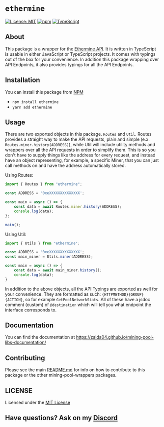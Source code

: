# `ethermine`  

[![License: MIT](https://img.shields.io/badge/License-MIT-yellow.svg)](https://opensource.org/licenses/MIT) [![npm](https://img.shields.io/npm/v/zaida04/ethermine?color=crimson&logo=npm)](https://www.npmjs.com/package/ethermine) [![TypeScript](https://github.com/zaida04/mining-pool-wrappers/actions/workflows/quality.yml/badge.svg)](https://github.com/zaida04/mining-pool-wrappers/actions/workflows/quality.yml)

## About
This package is a wrapper for the [Ethermine API](https://ethermine.org/api/worker). It is written in TypeScript is usable in either JavaScript or TypeScript projects. It comes with typings out of the box for your convenience. In addition this package wrapping over API Endpoints, it also provides typings for all the API Endpoints. 

## Installation
You can install this package from [NPM]()

- `npm install ethermine`  
- `yarn add ethermine`

## Usage
There are two exported objects in this package. `Routes` and `Util`. Routes provides a straight way to make the API requests, plain and simple (e.x. `Routes.miner.history(ADDRESS)`), while Util will include utility methods and wrappers over all the API requests in order to simplify them. This is so you don't have to supply things like the address for every request, and instead have an object representing, for example, a specific Miner, that you can just call methods on and have the address automatically stored.

Using Routes:

```ts
import { Routes } from "ethermine";

const ADDRESS = '0xeXXXXXXXXXXXXXX';

const main = async () => {
    const data = await Routes.miner.history(ADDRESS);
    console.log(data);
};

main();

```

Using Util:
```ts
import { Utils } from "ethermine";

const ADDRESS = '0xeXXXXXXXXXXXXXX';
const main_miner = Utils.miner(ADDRESS);

const main = async () => {
    const data = await main_miner.history();
    console.log(data);
}
```

In addition to the above objects, all the API Typings are exported as well for your convenience. They are formatted as such: `{HTTPMETHOD}{GROUP}{ACTION}`, so for example `GetPoolNetworkStats`. All of these have a jsdoc comment (custom) of `@destination` which will tell you what endpoint the interface corresponds to.

## Documentation
You can find the documentation at https://zaida04.github.io/mining-pool-libs-documentation/

## Contributing
Please see the main [README.md](https://github.com/zaida04/mining-pool-wrappers) for info on how to contribute to this package or the other mining-pool-wrappers packages.

## LICENSE
Licensed under the [MIT License](https://github.com/zaida04/mining-pool-wrappers/blob/master/LICENSE)

## Have questions? Ask on my [Discord](https://discord.gg/jf66UUN)